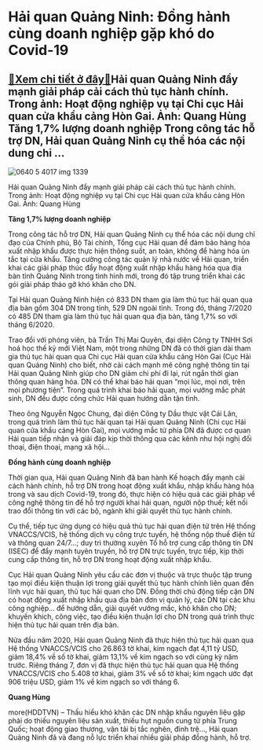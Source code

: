 Hải quan Quảng Ninh: Đồng hành cùng doanh nghiệp gặp khó do Covid-19
====================================================================

[:gift:Xem chi tiết ở đây:gift:](https://hddtvn.com/hai-quan-quang-ninh-dong-hanh-cung-doanh-nghiep-gap-kho-do-covid-19/)Hải quan Quảng Ninh đẩy mạnh giải pháp cải cách thủ tục hành chính. Trong ảnh: Hoạt động nghiệp vụ tại Chi cục Hải quan cửa khẩu cảng Hòn Gai. Ảnh: Quang Hùng Tăng 1,7% lượng doanh nghiệp Trong công tác hỗ trợ DN, Hải quan Quảng Ninh cụ thể hóa các nội dung chỉ …
-----------------------------------------------------------------------------------------------------------------------------------------------------------------------------------------------------------------------------------------------------------------------





![0640 5 4017 img 1339](https://haiquanonline.com.vn/stores/news_dataimages/anhnd/082020/12/19/in_article/0640_5-4017_IMG_1339.jpg?rt=20200812190739 "Hải quan Quảng Ninh đẩy mạnh giải pháp cải cách thủ tục hành chính. Trong ảnh: Hoạt động nghiệp vụ tại Chi cục Hải quan cửa khẩu cảng Hòn Gai. 	Ảnh: Quang Hùng")


Hải quan Quảng Ninh đẩy mạnh giải pháp cải cách thủ tục hành chính. Trong ảnh: Hoạt động nghiệp vụ tại Chi cục Hải quan cửa khẩu cảng Hòn Gai. Ảnh: Quang Hùng



**Tăng 1,7% lượng doanh nghiệp**


Trong công tác hỗ trợ DN, Hải quan Quảng Ninh cụ thể hóa các nội dung chỉ đạo của Chính phủ, Bộ Tài chính, Tổng cục Hải quan để đảm bảo hàng hóa xuất nhập khẩu được thực hiện thông suốt, an toàn, không để hàng hóa ùn tắc tại cửa khẩu. Tăng cường công tác quản lý nhà nước về Hải quan, triển khai các giải pháp thúc đẩy hoạt động xuất nhập khẩu hàng hóa qua địa bàn tỉnh Quảng Ninh trong tình hình mới, trong đó tập trung triển khai các gói giải pháp tháo gỡ khó khăn cho DN.


Tại Hải quan Quảng Ninh hiện có 833 DN tham gia làm thủ tục hải quan qua địa bàn gồm 304 DN trong tỉnh, 529 DN ngoài tỉnh. Trong đó, tháng 7/2020 có 485 DN tham gia làm thủ tục hải quan qua địa bàn, tăng 1,7% so với tháng 6/2020.


Trao đổi với phóng viên, bà Trần Thị Mai Quyên, đại diện Công ty TNHH Sợi hoá học thế kỷ mới Việt Nam, một trong những DN đã có thời gian dài tham gia thủ tục hải quan qua Chi cục Hải quan cửa khẩu cảng Hòn Gai (Cục Hải quan Quảng Ninh) cho biết, nhờ cải cách mạnh mẽ công nghệ thông tin tại Hải quan Quảng Ninh giúp cho DN giảm chi phí đi lại, rút ngắn thời gian thông quan hàng hóa. DN có thể khai báo hải quan “mọi lúc, mọi nơi, trên mọi phương tiện”. Trong quá trình khai báo hải quan, mọi vướng mắc phát sinh, DN đều được công chức Hải quan hướng dẫn tận tình.


Theo ông Nguyễn Ngọc Chung, đại diện Công ty Dầu thực vật Cái Lân, trong quá trình làm thủ tục hải quan tại Hải quan Quảng Ninh (Chi cục Hải quan cửa khẩu cảng Hòn Gai), mọi vướng mắc từ phía DN đã được cơ quan Hải quan tiếp nhận và giải đáp kịp thời thông qua các kênh như hội nghị đối thoại, điện thoại, mạng xã hội…


**Đồng hành cùng doanh nghiệp**


Thời gian qua, Hải quan Quảng Ninh đã ban hành Kế hoạch đẩy mạnh cải cách hành chính, hỗ trợ DN trong hoạt động xuất khẩu, nhập khẩu hàng hóa trong và sau dịch Covid-19, trong đó, thực hiện có hiệu quả các giải pháp về công nghệ thông tin để hỗ trợ người khai hải quan, người nộp thuế; kết nối trao đổi thông tin với các bộ, ngành khi giải quyết thủ tục hành chính.


Cụ thể, tiếp tục ứng dụng có hiệu quả thủ tục hải quan điện tử trên Hệ thống VNACCS/VCIS, hệ thống dịch vụ công trực tuyến, hệ thống nộp thuế điện tử và thông quan 24/7…; duy trì thường xuyên Tổ hỗ trợ cung cấp thông tin DN (ISEC) để đẩy mạnh tuyên truyền, hỗ trợ DN trực tuyến, trực tiếp, kịp thời cung cấp thông tin, hỗ trợ DN trong hoạt động xuất nhập khẩu.


Cục Hải quan Quảng Ninh yêu cầu các đơn vị thuộc và trực thuộc tập trung tạo mọi điều kiện thuận lợi trong giải quyết thủ tục hành chính liên quan đến lĩnh vực hải quan, thủ tục hải quan cho DN. Đồng thời chủ động tiếp cận DN có hoạt động xuất nhập khẩu qua địa bàn đơn vị quản lý, các DN tại các khu công nghiệp… để hướng dẫn, giải quyết vướng mắc, khó khăn cho DN; khuyến khích, công việc, tạo điều kiện thuận lợi cho DN trong quá trình thực hiện thủ tục hải quan trên địa bàn.





Nửa đầu năm 2020, Hải quan Quảng Ninh đã thực hiện thủ tục hải quan qua Hệ thống VNACCS/VCIS cho 26.863 tờ khai, kim ngạch đạt 4,11 tỷ USD, giảm 18,4% về số tờ khai, giảm 13,1% về kim ngạch so với cùng kỳ năm trước. 
Riêng tháng 7, đơn vị đã thực hiện thủ tục hải quan qua Hệ thống VNACCS/VCIS cho 5.408 tờ khai, giảm 3% về số tờ khai; kim ngạch ước đạt 906 triệu USD, giảm 1% về kim ngạch so với tháng 6.







**Quang Hùng**



more(HDDTVN) – Thấu hiểu khó khăn các DN nhập khẩu nguyên liệu gặp phải do thiếu nguyên liệu sản xuất, thiếu hụt nguồn cung từ phía Trung Quốc; hoạt động giao thương, vận tải bị tắc nghẽn, đình trệ…, Hải quan Quảng Ninh đã và đang nỗ lực triển khai nhiều giải pháp đồng hành, hỗ trợ.

